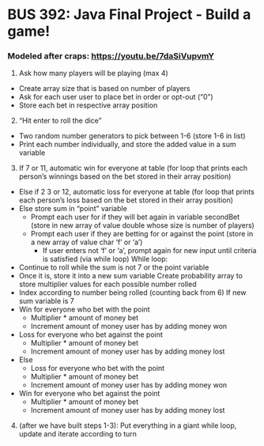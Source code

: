 # BUS 392: Java Final Project - Build a game!
### Modeled after craps: https://youtu.be/7daSiVupvmY

1. Ask how many players will be playing (max 4)
  * Create array size that is based on number of players
  * Ask for each user user to place bet in order or opt-out (“0”)
  * Store each bet in respective array position
2. “Hit enter to roll the dice”
  * Two random number generators to pick between 1-6 (store 1-6 in list)
  * Print each number individually, and store the added value in a sum variable
3. If 7 or 11, automatic win for everyone at table (for loop that prints each person’s winnings based on the bet stored in their array position)
  * Else if 2 3 or 12, automatic loss for everyone at table (for loop that prints each person’s loss based on the bet stored in their array position)
  * Else store sum in “point” variable
    - Prompt each user for if they will bet again in variable secondBet (store in new array of value double whose size is number of players)
    - Prompt each user if they are betting for or against the point (store in a new array of value char ‘f’ or ‘a’)
      * If user enters not ‘f’ or ‘a’, prompt again for new input until criteria is satisfied (via while loop)
While loop:
  * Continue to roll while the sum is not 7 or the point variable
  * Once it is, store it into a new sum variable 
Create probability array to store multiplier values for each possible number rolled
  * Index according to number being rolled (counting back from 6)
If new sum variable is 7
  * Win for everyone who bet with the point
    - Multiplier * amount of money bet
    - Increment amount of money user has by adding money won
  * Loss for everyone who bet against the point
    - Multiplier * amount of money bet
    - Increment amount of money user has by adding money lost
  * Else
    - Loss for everyone who bet with the point
    - Multiplier * amount of money bet
    - Increment amount of money user has by adding money won
  * Win for everyone who bet against the point
    - Multiplier * amount of money bet
    - Increment amount of money user has by adding money lost
4. (after we have built steps 1-3): Put everything in a giant while loop, update and iterate according to turn
